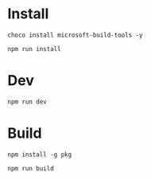 # Install

```shell
choco install microsoft-build-tools -y
```

```shell
npm run install
```

# Dev

```shell
npm run dev
```

# Build

```shell
npm install -g pkg
```

```shell
npm run build
```